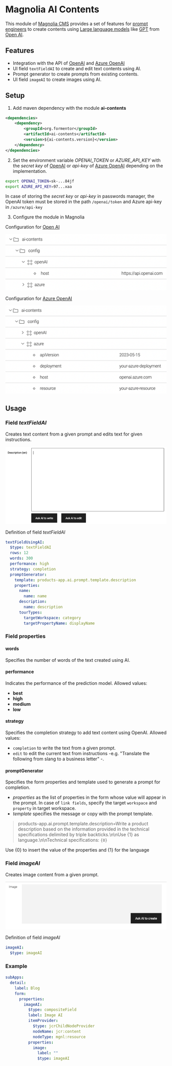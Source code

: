 # Magnolia AI Contents

This module of [Magnolia CMS](https://www.magnolia-cms.com/) provides a set of features for [prompt engineers](https://en.wikipedia.org/wiki/Prompt_engineering) to create contents using [Large language models](https://en.wikipedia.org/wiki/Large_language_model) like [GPT](https://en.wikipedia.org/wiki/GPT-3) from [Open AI](https://openai.com/).

## Features
- Integration with the API of [OpenAI](https://platform.openai.com/docs/api-reference) and [Azure OpenAI](https://azure.microsoft.com/products/cognitive-services/openai-service/)
- UI field `textFieldAI` to create and edit text contents using AI.
- Prompt generator to create prompts from existing contents.
- UI field `imageAI` to create images using AI.

## Setup
1. Add maven dependency with the module **ai-contents**
```xml
<dependencies>
    <dependency>
        <groupId>org.formentor</groupId>
        <artifactId>ai-contents</artifactId>
        <version>${ai-contents.version}</version>
    </dependency>
</dependencies>
```
2. Set the environment variable _OPENAI_TOKEN_ or _AZURE_API_KEY_ with the _secret key_ of [OpenAI](https://openai.com/) or _api-key_ of [Azure OpenAI](https://azure.microsoft.com/products/cognitive-services/openai-service/) depending on the implementation.

```bash
export OPENAI_TOKEN=sk-...84jf
export AZURE_API_KEY=97...xaa
```

In case of storing the _secret key_ or _api-key_ in passwords manager, the OpenAI token must be stored in the path `/openai/token` and Azure api-key in `/azure/api-key`

3. Configure the module in Magnolia

Configuration for [Open AI](https://openai.com/)

![open-ai-magnolila](_docs/config-openai.png)

Configuration for [Azure OpenAI](https://azure.microsoft.com/products/cognitive-services/openai-service/)

![open-ai-magnolila](_docs/config-azure.png)

## Usage
### Field _textFieldAI_
Creates text content from a given prompt and edits text for given instructions.

![textFieldAI](_docs/field-textFieldAI.png)

Definition of field _textFieldAI_

```yaml
textFieldUsingAI:
  $type: textFieldAI
  rows: 12
  words: 300
  performance: high
  strategy: completion
  promptGenerator:
    template: products-app.ai.prompt.template.description
    properties:
      name:
        name: name
      description:
        name: description
      tourTypes:
        targetWorkspace: category
        targetPropertyName: displayName
```
### Field properties
#### words
Specifies the number of words of the text created using AI.
#### performance
Indicates the performance of the prediction model. Allowed values:
- **best** 
- **high**
- **medium**
- **low**

#### strategy
Specifies the completion strategy to add text content using OpenAI. Allowed values:
- `completion` to write the text from a given prompt.
- `edit` to edit the current text from instructions -e.g. "Translate the following from slang to a business letter" -.
 
#### promptGenerator
Specifies the form properties and template used to generate a prompt for completion.

- _properties_ as the list of properties in the form whose value will appear in the prompt. In case of `link fields`, specify the target `workspace` and `property` in target workspace.
- _template_ specifies the message or copy with the prompt template.
> products-app.ai.prompt.template.description=Write a product description based on the information provided in the technical specifications delimited by triple backticks.\n\nUse {1} as language.\n\nTechnical specifications: ```{0}```

Use {0} to insert the value of the properties and {1} for the language 

### Field _imageAI_
Creates image content from a given prompt.

![imageAI](_docs/field-imageAI.png)

Definition of field _imageAI_

```yaml
imageAI:
  $type: imageAI
```
### Example
```yaml
subApps:
  detail:
    label: Blog
    form:
      properties:
        imageAI:
          $type: compositeField
          label: Image AI
          itemProvider:
            $type: jcrChildNodeProvider
            nodeName: jcr:content
            nodeType: mgnl:resource
          properties:
            image:
              label: ""
              $type: imageAI
```